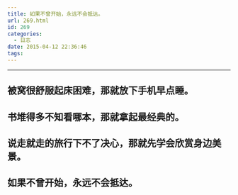 ```yaml
---
title: 如果不曾开始，永远不会抵达。
url: 269.html
id: 269
categories:
  - 日志
date: 2015-04-12 22:36:46
tags:
---
```


* * *

被窝很舒服起床困难，那就放下手机早点睡。
--------------------

书堆得多不知看哪本，那就拿起最经典的。
-------------------

说走就走的旅行下不了决心，那就先学会欣赏身边美景。
-------------------------

如果不曾开始，永远不会抵达。
--------------
